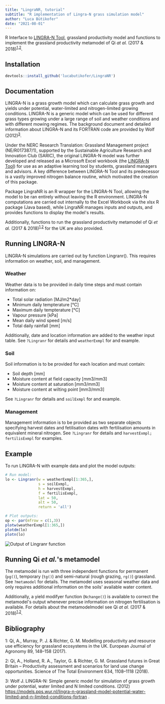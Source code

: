 ```yaml
---
title: "LingraNR, tutorial"
subtitle: "R implementation of Lingra-N grass simulation model"
author: "Luca Bütikofer"
date: "2021-08-01"
---
```


R Interface to [LINGRA-N Tool](https://widgets.figshare.com/articles/11359613/embed?show_title=1), grassland productivity model and functions to implement the grassland productivity metamodel of Qi <i>at al.</i> (2017 & 2018)<sup>[1](#foot1),[2](#foot1)</sup>.



## Installation
```R
devtools::install_github('lucabutikofer/LingraNR')
```


## Documentation

LINGRA-N  is a  grass growth model which can calculate grass growth and yields under potential, water-limited and nitrogen-limited growing conditions. LINGRA-N is a generic model which can be used for different grass types growing under a large range of soil and weather conditions and with different mowing regimes. The background document and detailed information about LINGRA-N and its FORTRAN code are provided by Wolf (2012)<sup>[3](#footn3)</sup>.

Under the NERC Research Translation: Grassland Management project (NE/R017387/1), supported by the Sustainable Agriculture Research and Innovation Club (SARIC), the original LINGRA-N model was further developed and released as a Microsoft Excel workbook (the [LINGRA-N Tool](https://widgets.figshare.com/articles/11359613/embed?show_title=1)) for use as an adaptive learning tool by students, grassland managers and advisors. A key difference between LINGRA-N Tool and its predecessor is a vastly improved nitrogen balance routine, which motivated the creation of this package.

Package LingraNR is an R wrapper for the LINGRA-N Tool, allowing the model to be ran entirely without leaving the R environment. LINGRA-N computations are carried out internally to the Excel Workbook via the xlsx R package (Java based), while LingraNR manages inputs and outputs, and provides functions to display the model's results.

Additionally, functions to run the grassland productivity metamodel of Qi <i>et al.</i> (2017 & 2018)<sup>[1](#foot1),[2](#foot1)</sup> for the UK are also provided.

## Running LINGRA-N

LINGRA-N simulations are carried out by function Lingranr(). This requires information on weather, soil, and management.

### Weather
Weather data is to be provided in daily time steps and must contain information on:

  * Total solar radiation [MJ/m2*day]
  * Minimum daily tempterature [°C]
  * Maximum daily tempterature [°C]
  * Vapour pressure [kPa]
  * Mean daily wind speed [m/s]
  * Total daily rainfall [mm]

Additionally, date and location information are added to the weather input table. See `?Lingranr` for details and `weatherExmpl` for and example.

### Soil
Soil information is to be provided for each location and must contain:

  * Soil depth [mm]
  * Moisture content at field capacity [mm3/mm3]
  * Moisture content at saturation [mm3/mm3]
  * Moisture content at wilting point [mm3/mm3]

See `?Lingranr` for details and `soilExmpl` for and example.

### Management
Management information is to be provided as two separate objects specifying harvest dates and fetilisation dates with fertilisation amounts in equivalent mineral nitrogen.
See `?Lingranr` for details and `harvestExmpl; fertilisExmpl` for examples.

## Example
To run LINGRA-N with example data and plot the model outputs:

```R
# Run model:
lo <- Lingranr(w = weatherExmpl[1:365,],
               s = soilExmpl,
               h = harvestExmpl,
               f = fertilisExmpl,
               lat = 50,
               alt = 50,
               return = 'all')

# Plot outputs:
op <- par(mfrow = c(1,3))
plotw(weatherExmpl[1:365,])
plotdm(lo)
plotn(lo)
```
![][lingraOutpu1]


## Running Qi <i>et al.</i>'s metamodel

The metamodel is run with three independent functions for permanent (`pg()`), temporary (`tg()`) and semi-natural (rough grazing, `rg()`) grassland. See `?metamodel` for details. The metamodel uses seasonal weather data and only requires additional information on the soils' available water content.

Additionally, a yield modifyer function (`Nchange()`) is available to correct the metamodel's output whenever precise information on nitrogen fertilisation is available. For details about the metamodelmodel see Qi <i>at al.</i> (2017 & 2018)<sup>[1](#foot1),[2](#foot1)</sup>.


## Bibliography

<a name="footn1">1</a>: Qi, A., Murray, P. J. & Richter, G. M. Modelling productivity and resource use efficiency for grassland ecosystems in the UK. European Journal of Agronomy 89, 148–158 (2017).

<a name="footn2">2</a>: Qi, A., Holland, R. A., Taylor, G. & Richter, G. M. Grassland futures in Great Britain – Productivity assessment and scenarios for land use change opportunities. Science of The Total Environment 634, 1108–1118 (2018).

<a name="footn3">3</a>: Wolf J. LINGRA-N: Simple generic model for simulation of grass growth under potential,
water limited and N limited conditions. (2012) https://models.pps.wur.nl/lingra-n-grassland-model-potential-water-limited-and-n-limited-conditions-fortran .

[lingraOutpu1]: https://raw.githubusercontent.com/lucabutikofer/LingraNR/master/man/figures/LingranrOutput.png "Output of Lingranr function"
